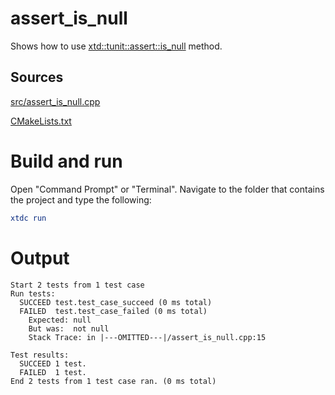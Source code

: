 # assert_is_null

Shows how to use [xtd::tunit::assert::is_null](../../../../src/xtd.tunit/include/xtd/assert.h) method.

## Sources

[src/assert_is_null.cpp](src/assert_is_null.cpp)

[CMakeLists.txt](CMakeLists.txt)

# Build and run

Open "Command Prompt" or "Terminal". Navigate to the folder that contains the project and type the following:

```cmake
xtdc run
```

# Output

```
Start 2 tests from 1 test case
Run tests:
  SUCCEED test.test_case_succeed (0 ms total)
  FAILED  test.test_case_failed (0 ms total)
    Expected: null
    But was:  not null
    Stack Trace: in |---OMITTED---|/assert_is_null.cpp:15

Test results:
  SUCCEED 1 test.
  FAILED  1 test.
End 2 tests from 1 test case ran. (0 ms total)
```
